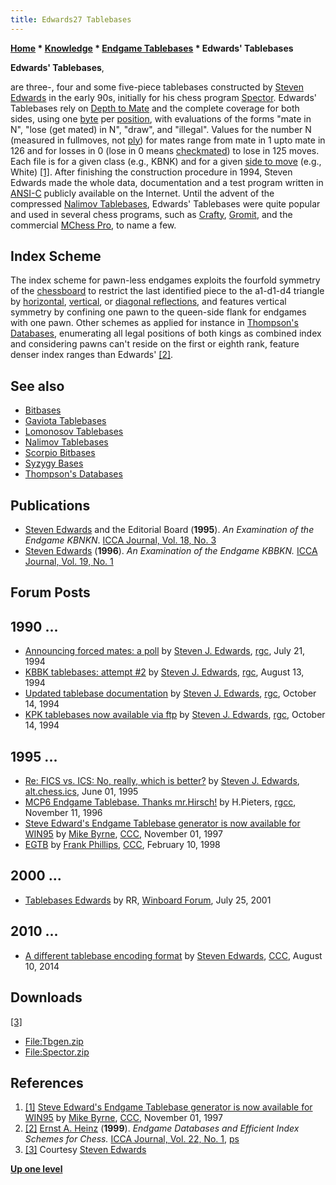 ```yaml
---
title: Edwards27 Tablebases
---
```

**[Home](Home "Home") * [Knowledge](Knowledge "Knowledge") * [Endgame Tablebases](Endgame_Tablebases "Endgame Tablebases") * Edwards' Tablebases**

**Edwards' Tablebases**,

are three-, four and some five-piece tablebases constructed by [Steven Edwards](Steven_Edwards "Steven Edwards") in the early 90s, initially for his chess program [Spector](Spector "Spector"). Edwards' Tablebases rely on [Depth to Mate](Endgame_Tablebases#DTM "Endgame Tablebases") and the complete coverage for both sides, using one [byte](Byte "Byte") per [position](Chess_Position "Chess Position"), with evaluations of the forms "mate in N", "lose (get mated) in N", "draw", and "illegal". Values for the number N (measured in fullmoves, not [ply](Ply "Ply")) for mates range from mate in 1 upto mate in 126 and for losses in 0 (lose in 0 means [checkmated](Checkmate "Checkmate")) to lose in 125 moves. Each file is for a given class (e.g., KBNK) and for a given [side to move](Side_to_move "Side to move") (e.g., White) <a id="cite-note-1" href="#cite-ref-1">[1]</a>. After finishing the construction procedure in 1994, Steven Edwards made the whole data, documentation and a test program written in [ANSI-C](C "C") publicly available on the Internet. Until the advent of the compressed [Nalimov Tablebases](Nalimov_Tablebases "Nalimov Tablebases"), Edwards' Tablebases were quite popular and used in several chess programs, such as [Crafty](Crafty "Crafty"), [Gromit](Gromit "Gromit"), and the commercial [MChess Pro](MChess "MChess"), to name a few.

## Index Scheme

The index scheme for pawn-less endgames exploits the fourfold symmetry of the [chessboard](Chessboard "Chessboard") to restrict the last identified piece to the a1-d1-d4 triangle by [horizontal](Horizontal_Mirroring "Horizontal Mirroring"), [vertical](Vertical_Flipping "Vertical Flipping"), or [diagonal reflections](Diagonal_Mirroring "Diagonal Mirroring"), and features vertical symmetry by confining one pawn to the queen-side flank for endgames with one pawn. Other schemes as applied for instance in [Thompson's Databases](Thompson%27s_Databases "Thompson's Databases"), enumerating all legal positions of both kings as combined index and considering pawns can't reside on the first or eighth rank, feature denser index ranges than Edwards' <a id="cite-note-2" href="#cite-ref-2">[2]</a>.

## See also

- [Bitbases](Endgame_Bitbases "Endgame Bitbases")
- [Gaviota Tablebases](Gaviota_Tablebases "Gaviota Tablebases")
- [Lomonosov Tablebases](Lomonosov_Tablebases "Lomonosov Tablebases")
- [Nalimov Tablebases](Nalimov_Tablebases "Nalimov Tablebases")
- [Scorpio Bitbases](Scorpio_Bitbases "Scorpio Bitbases")
- [Syzygy Bases](Syzygy_Bases "Syzygy Bases")
- [Thompson's Databases](Thompson%27s_Databases "Thompson's Databases")

## Publications

- [Steven Edwards](Steven_Edwards "Steven Edwards") and the Editorial Board (**1995**). *An Examination of the Endgame KBNKN*. [ICCA Journal, Vol. 18, No. 3](ICGA_Journal#18_3 "ICGA Journal")
- [Steven Edwards](Steven_Edwards "Steven Edwards") (**1996**). *An Examination of the Endgame KBBKN.* [ICCA Journal, Vol. 19, No. 1](ICGA_Journal#19_1 "ICGA Journal")

## Forum Posts

## 1990 ...

- [Announcing forced mates: a poll](https://groups.google.com/d/msg/rec.games.chess/RN3yWuteQQ4/9G7rH4pFVKMJ) by [Steven J. Edwards](Steven_Edwards "Steven Edwards"), [rgc](Computer_Chess_Forums "Computer Chess Forums"), July 21, 1994
- [KBBK tablebases: attempt #2](https://groups.google.com/d/msg/rec.games.chess/PZV47lZr2jE/xxZIRd4q4vIJ) by [Steven J. Edwards](Steven_Edwards "Steven Edwards"), [rgc](Computer_Chess_Forums "Computer Chess Forums"), August 13, 1994
- [Updated tablebase documentation](https://groups.google.com/d/msg/comp.archives/XSXGunhIhjM/VsWof-hiBaoJ) by [Steven J. Edwards](Steven_Edwards "Steven Edwards"), [rgc](Computer_Chess_Forums "Computer Chess Forums"), October 14, 1994
- [KPK tablebases now available via ftp](https://groups.google.com/d/msg/comp.archives/806Mshtacxc/rBvnTLgJxqUJ) by [Steven J. Edwards](Steven_Edwards "Steven Edwards"), [rgc](Computer_Chess_Forums "Computer Chess Forums"), October 14, 1994

## 1995 ...

- [Re: FICS vs. ICS: No, really, which is better?](https://groups.google.com/d/msg/alt.chess.ics/E_3_8Z7sPT8/ufKMjWjxM80J) by [Steven J. Edwards](Steven_Edwards "Steven Edwards"), [alt.chess.ics](Computer_Chess_Forums "Computer Chess Forums"), June 01, 1995
- [MCP6 Endgame Tablebase. Thanks mr.Hirsch!](https://groups.google.com/d/msg/rec.games.chess.computer/8AKVzXG7Efw/ieMDuzaJjY4J) by H.Pieters, [rgcc](Computer_Chess_Forums "Computer Chess Forums"), November 11, 1996
- [Steve Edward's Endgame Tablebase generator is now available for WIN95](https://www.stmintz.com/ccc/index.php?id=11493) by [Mike Byrne](Michael_Byrne "Michael Byrne"), [CCC](CCC "CCC"), November 01, 1997
- [EGTB](https://www.stmintz.com/ccc/index.php?id=14970) by [Frank Phillips](Frank_Phillips "Frank Phillips"), [CCC](CCC "CCC"), February 10, 1998

## 2000 ...

- [Tablebases Edwards](http://www.open-aurec.com/wbforum/viewtopic.php?f=18&t=34259) by RR, [Winboard Forum](Computer_Chess_Forums "Computer Chess Forums"), July 25, 2001

## 2010 ...

- [A different tablebase encoding format](http://www.talkchess.com/forum/viewtopic.php?t=53244) by [Steven Edwards](Steven_Edwards "Steven Edwards"), [CCC](CCC "CCC"), August 10, 2014

## Downloads

<a id="cite-note-3" href="#cite-ref-3">[3]</a>

- [File:Tbgen.zip](File:Tbgen.zip "File:Tbgen.zip")
- [File:Spector.zip](File:Spector.zip "File:Spector.zip")

## References

1. <a id="cite-ref-1" href="#cite-note-1">[1]</a> [Steve Edward's Endgame Tablebase generator is now available for WIN95](https://www.stmintz.com/ccc/index.php?id=11493) by [Mike Byrne](Michael_Byrne "Michael Byrne"), [CCC](CCC "CCC"), November 01, 1997
1. <a id="cite-ref-2" href="#cite-note-2">[2]</a> [Ernst A. Heinz](Ernst_A._Heinz "Ernst A. Heinz") (**1999**). *Endgame Databases and Efficient Index Schemes for Chess.* [ICCA Journal, Vol. 22, No. 1](ICGA_Journal#22_1 "ICGA Journal"), [ps](http://people.csail.mit.edu/heinz/ps/edb_index.ps.gz)
1. <a id="cite-ref-3" href="#cite-note-3">[3]</a> Courtesy [Steven Edwards](Steven_Edwards "Steven Edwards")

**[Up one level](Endgame_Tablebases "Endgame Tablebases")**

